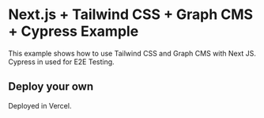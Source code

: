 # Next.js + Tailwind CSS + Graph CMS + Cypress Example

This example shows how to use Tailwind CSS and Graph CMS with Next JS. Cypress in used for E2E Testing. 

## Deploy your own

Deployed in Vercel.